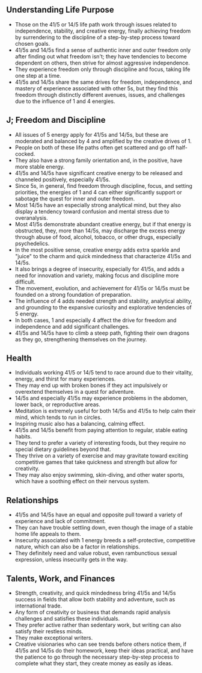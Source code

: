 ## Understanding Life Purpose
- Those on the 41/5 or 14/5 life path work through issues related to independence, stability, and creative energy, finally achieving freedom by surrendering to the discipline of a step-by-step process toward chosen goals.
- 41/5s and 14/5s find a sense of authentic inner and outer freedom only after finding out what freedom isn't; they have tendencies to become dependent on others, then strive for almost aggressive independence.
- They experience freedom only through discipline and focus, taking life one step at a time.
- 41/5s and 14/5s share the same drives for freedom, independence, and mastery of experience associated with other 5s, but they find this freedom through distinctly different avenues, issues, and challenges due to the influence of 1 and 4 energies.

## J; Freedom and Discipline
- All issues of 5 energy apply for 41/5s and 14/5s, but these are moderated and balanced by 4 and amplified by the creative drives of 1.
- People on both of these life paths often get scattered and go off half-cocked.
- They also have a strong family orientation and, in the positive, have more stable energy.
- 41/5s and 14/5s have significant creative energy to be released and channeled positively, especially 41/5s.
- Since 5s, in general, find freedom through discipline, focus, and setting priorities, the energies of 1 and 4 can either significantly support or sabotage the quest for inner and outer freedom.
- Most 14/5s have an especially strong analytical mind, but they also display a tendency toward confusion and mental stress due to overanalysis.
- Most 41/5s demonstrate abundant creative energy, but if that energy is obstructed, they, more than 14/5s, may discharge the excess energy through abuse of food, alcohol, tobacco, or other drugs, especially psychedelics.
- In the most positive sense, creative energy adds extra sparkle and "juice" to the charm and quick mindedness that characterize 41/5s and 14/5s.
- It also brings a degree of insecurity, especially for 41/5s, and adds a need for innovation and variety, making focus and discipline more difficult.
- The movement, evolution, and achievement for 41/5s or 14/5s must be founded on a strong foundation of preparation.
- The influence of 4 adds needed strength and stability, analytical ability, and grounding to the expansive curiosity and explorative tendencies of 5 energy.
- In both cases, 1 and especially 4 affect the drive for freedom and independence and add significant challenges.
- 41/5s and 14/5s have to climb a steep path, fighting their own dragons as they go, strengthening themselves on the journey.

## Health
- Individuals working 41/5 or 14/5 tend to race around due to their vitality, energy, and thirst for many experiences.
- They may end up with broken bones if they act impulsively or overextend themselves in a quest for adventure.
- 14/5s and especially 41/5s may experience problems in the abdomen, lower back, or reproductive areas.
- Meditation is extremely useful for both 14/5s and 41/5s to help calm their mind, which tends to run in circles.
- Inspiring music also has a balancing, calming effect.
- 41/5s and 14/5s benefit from paying attention to regular, stable eating habits.
- They tend to prefer a variety of interesting foods, but they require no special dietary guidelines beyond that.
- They thrive on a variety of exercise and may gravitate toward exciting competitive games that take quickness and strength but allow for creativity.
- They may also enjoy swimming, skin-diving, and other water sports, which have a soothing effect on their nervous system.

## Relationships
- 41/5s and 14/5s have an equal and opposite pull toward a variety of experience and lack of commitment.
- They can have trouble settling down, even though the image of a stable home life appeals to them.
- Insecurity associated with 1 energy breeds a self-protective, competitive nature, which can also be a factor in relationships.
- They definitely need and value robust, even rambunctious sexual expression, unless insecurity gets in the way.

## Talents, Work, and Finances
- Strength, creativity, and quick mindedness bring 41/5s and 14/5s success in fields that allow both stability and adventure, such as international trade.
- Any form of creativity or business that demands rapid analysis challenges and satisfies these individuals.
- They prefer active rather than sedentary work, but writing can also satisfy their restless minds.
- They make exceptional writers.
- Creative visionaries who can see trends before others notice them, if 41/5s and 14/5s do their homework, keep their ideas practical, and have the patience to go through the necessary step-by-step process to complete what they start, they create money as easily as ideas.